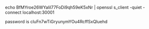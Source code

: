 echo BfMYroe26WYalil77FoDi9qh59eK5xNr | openssl s_client -quiet -connect localhost:30001

password is cluFn7wTiGryunymYOu4RcffSxQluehd
